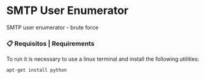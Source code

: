 # SMTP User Enumerator

SMTP user enumerator - brute force

### 📋 Requisitos | Requirements

To run it is necessary to use a linux terminal and install the following utilities:

```
apt-get install python
```

